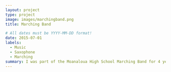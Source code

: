 ```yaml
---
layout: project
type: project
image: images/marchingband.png
title: Marching Band

# All dates must be YYYY-MM-DD format!
date: 2015-07-01
labels:
  - Music
  - Saxophone
  - Marching
summary: I was part of the Moanaloua High School Marching Band for 4 years.
---
```






